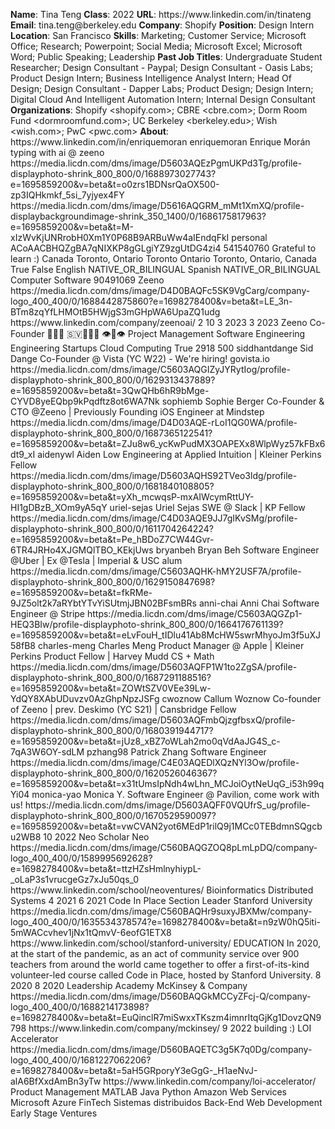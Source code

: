 **Name**: Tina Teng
**Class**: 2022
**URL**: https://www\.linkedin\.com/in/tinateng
**Email**: tina\.teng@berkeley\.edu
**Company**: Shopify
**Position**: Design Intern
**Location**: San Francisco
**Skills**: Marketing; Customer Service; Microsoft Office; Research; Powerpoint; Social Media; Microsoft Excel; Microsoft Word; Public Speaking; Leadership
**Past Job Titles**: Undergraduate Student Researcher; Design Consultant \- Paypal; Design Consultant \- Oasis Labs; Product Design Intern; Business Intelligence Analyst Intern; Head Of Design; Design Consultant \- Dapper Labs; Product Design; Design Intern; Digital Cloud And Intelligent Automation Intern; Internal Design Consultant
**Organizations**: Shopify <shopify\.com>; CBRE <cbre\.com>; Dorm Room Fund <dormroomfund\.com>; UC Berkeley <berkeley\.edu>; Wish <wish\.com>; PwC <pwc\.com>
**About**: https://www\.linkedin\.com/in/enriquemoran enriquemoran Enrique Morán typing with ai @ zeeno https://media\.licdn\.com/dms/image/D5603AQEzPgmUKPd3Tg/profile\-displayphoto\-shrink\_800\_800/0/1688973027743?e=1695859200&v=beta&t=o0zrs1BDNsrQaOX500\-zp3IQHkmkf\_5si\_7yjyex4FY https://media\.licdn\.com/dms/image/D5616AQGRM\_mMt1XmXQ/profile\-displaybackgroundimage\-shrink\_350\_1400/0/1686175817963?e=1695859200&v=beta&t=M\-xIzWvKjUNRrobH0Xm1Y0P68B9ARBuWw4aIEndqFkI personal ACoAACBHQZgBA7qNIXKP8gGLgiYZ9zgUtDG4zi4 541540760 Grateful to learn :\) Canada Toronto, Ontario Toronto Ontario Toronto, Ontario, Canada True False English NATIVE\_OR\_BILINGUAL Spanish NATIVE\_OR\_BILINGUAL Computer Software 90491069 Zeeno https://media\.licdn\.com/dms/image/D4D0BAQFc5SK9VgCarg/company\-logo\_400\_400/0/1688442875860?e=1698278400&v=beta&t=LE\_3n\-BTm8zqYfLHMOtB5HWjgS3mGHpWA6UpaZQ1udg https://www\.linkedin\.com/company/zeenoai/ 2 10 3 2023 3 2023 Zeeno Co\-Founder 🥺🥺🥺 🇸🇻🥞🥭🤠 👁👄👁 Project Management Software Engineering  Engineering Startups Cloud Computing True 2918 500 siddhantdange Sid Dange Co\-Founder @ Vista \(YC W22\) \- We're hiring\! govista\.io https://media\.licdn\.com/dms/image/C5603AQGIZyJYRytIog/profile\-displayphoto\-shrink\_800\_800/0/1629313437889?e=1695859200&v=beta&t=3QwQHb6hR9bMge\-CYVD8yeEQbp9kPqdftz8ot6WA7Nk sophiemb Sophie Berger Co\-Founder & CTO @Zeeno | Previously Founding iOS Engineer at Mindstep https://media\.licdn\.com/dms/image/D4D03AQE\-rLoI1QG0WA/profile\-displayphoto\-shrink\_800\_800/0/1687365122541?e=1695859200&v=beta&t=ZJu8w6\_ycKwPudMX3OAPEXx8WlpWyz57kFBx6dt9\_xI aidenywl Aiden Low Engineering at Applied Intuition | Kleiner Perkins Fellow https://media\.licdn\.com/dms/image/D5603AQHS92TVeo3ldg/profile\-displayphoto\-shrink\_800\_800/0/1681840108805?e=1695859200&v=beta&t=yXh\_mcwqsP\-mxAIWcymRttUY\-HI1gDBzB\_XOm9yA5qY uriel\-sejas Uriel Sejas SWE @ Slack | KP Fellow https://media\.licdn\.com/dms/image/C4D03AQE9JJ7gIKvSMg/profile\-displayphoto\-shrink\_800\_800/0/1611704264224?e=1695859200&v=beta&t=Pe\_hBDoZ7CW44Gvr\-6TR4JRHo4XJGMQlTBO\_KEkjUws bryanbeh Bryan Beh Software Engineer @Uber | Ex @Tesla | Imperial & USC alum https://media\.licdn\.com/dms/image/C5603AQHK\-hMY2USF7A/profile\-displayphoto\-shrink\_800\_800/0/1629150847698?e=1695859200&v=beta&t=fkRMe\-9JZ5olt2k7aRYbtYTvYiSUtmjJBN02BFsmBRs anni\-chai Anni Chai Software Engineer @ Stripe https://media\.licdn\.com/dms/image/C5603AQGZp1\-HEQ3BIw/profile\-displayphoto\-shrink\_800\_800/0/1664176761139?e=1695859200&v=beta&t=eLvFouH\_tIDlu41Ab8McHW5swrMhyoJm3f5uXJ58fB8 charles\-meng Charles Meng Product Manager @ Apple | Kleiner Perkins Product Fellow | Harvey Mudd CS \+ Math https://media\.licdn\.com/dms/image/D5603AQFP1W1to2ZgSA/profile\-displayphoto\-shrink\_800\_800/0/1687291188516?e=1695859200&v=beta&t=ZOWtSZV0VEe39Lw\-YdQY8XAbUDuvzv0AzGhpNpzJSFg cwoznow Callum Woznow Co\-founder of Zeeno | prev\. Deskimo \(YC S21\) | Cansbridge Fellow https://media\.licdn\.com/dms/image/D5603AQFmbQjzgfbsxQ/profile\-displayphoto\-shrink\_800\_800/0/1680391944717?e=1695859200&v=beta&t=jUz8\_xBZ7oWLah2mo0qVdAaJG4S\_c\-7qA3W6OY\-sdLM pzhang98 Patrick Zhang Software Engineer https://media\.licdn\.com/dms/image/C4E03AQEDlXQzNYl3Ow/profile\-displayphoto\-shrink\_800\_800/0/1620526046367?e=1695859200&v=beta&t=x31tUmsIpNdh4wLhn\_MCJoiOytNeUqG\_i53h99qYi04 monica\-yao Monica Y\. Software Engineer @ Pavilion, come work with us\! https://media\.licdn\.com/dms/image/D5603AQFF0VQUfrS\_ug/profile\-displayphoto\-shrink\_800\_800/0/1670529590097?e=1695859200&v=beta&t=vwCVAN2yot6MEdP1rilQ9j1MCc0TEBdmnSQgcbu2WB8 10 2022 Neo Scholar Neo https://media\.licdn\.com/dms/image/C560BAQGZOQ8pLmLpDQ/company\-logo\_400\_400/0/1589995692628?e=1698278400&v=beta&t=ttzHZsHmlnyhiypL\-\_oLaP3s1vrucgeGz7xJu50qs\_0 https://www\.linkedin\.com/school/neoventures/ Bioinformatics Distributed Systems 4 2021 6 2021 Code In Place Section Leader Stanford University https://media\.licdn\.com/dms/image/C560BAQHr9suxyJBXMw/company\-logo\_400\_400/0/1635534378574?e=1698278400&v=beta&t=n9zW0hQ5iti\-5mWACcvhev1jNx1tQmvV\-6eofG1ETX8 https://www\.linkedin\.com/school/stanford\-university/ EDUCATION In 2020, at the start of the pandemic, as an act of community service over 900 teachers from around the world came together to offer a first\-of\-its\-kind volunteer\-led course called Code in Place, hosted by Stanford University\. 8 2020 8 2020 Leadership Academy McKinsey & Company https://media\.licdn\.com/dms/image/D560BAQGkMCCyZFcj\-Q/company\-logo\_400\_400/0/1688214173898?e=1698278400&v=beta&t=EuQinclR7miSwxxTKszm4imnrItqGjKg1DovzQN9798 https://www\.linkedin\.com/company/mckinsey/ 9 2022 building :\)  LOI Accelerator https://media\.licdn\.com/dms/image/D560BAQETC3g5K7q0Dg/company\-logo\_400\_400/0/1681227062206?e=1698278400&v=beta&t=5aH5GRporyY3eGgG\-\_H1aeNvJ\-alA6BfXxdAmBn3yTw https://www\.linkedin\.com/company/loi\-accelerator/ Product Management MATLAB Java Python Amazon Web Services Microsoft Azure FinTech Sistemas distribuidos Back\-End Web Development Early Stage Ventures
